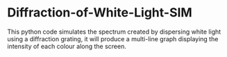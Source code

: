 # Diffraction-of-White-Light-SIM
This python code simulates the spectrum created by dispersing white light using a diffraction grating, it will produce a multi-line graph displaying the intensity of each colour along the screen.

